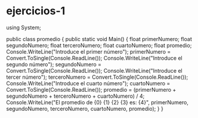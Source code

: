 # ejercicios-1
using System;

public class promedio
{
	public static void Main()
	{
		float primerNumero;
		float segundoNumero;
		float terceroNumero;
		float cuartoNumero;
		float promedio;
		Console.WriteLine("Introduce el primer número");
		primerNumero = Convert.ToSingle(Console.ReadLine());
		Console.WriteLine("Introduce el segundo número");
		segundoNumero = Convert.ToSingle(Console.ReadLine());
		Console.WriteLine("Introduce el tercer número");
		terceroNumero = Convert.ToSingle(Console.ReadLine());
		Console.WriteLine("Introduce el cuarto número");
		cuartoNumero = Convert.ToSingle(Console.ReadLine());
		promedio = (primerNumero + segundoNumero + terceroNumero + cuartoNumero) / 4;
		Console.WriteLine("El promedio de {0}  {1}  {2} {3} es:   {4}", primerNumero, segundoNumero, terceroNumero, cuartoNumero, promedio);
	}
}
